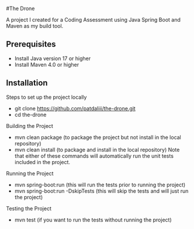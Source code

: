 #The Drone

A project I created for a Coding Assessment using Java Spring Boot and Maven as my build tool.

## Prerequisites
- Install Java version 17 or higher
- Install Maven 4.0 or higher

## Installation

Steps to set up the project locally
  - git clone https://github.com/patdaliii/the-drone.git
  - cd the-drone

Building the Project
  - mvn clean package (to package the project but not install in the local repository)
  - mvn clean install (to package and install in the local repository)
Note that either of these commands will automatically run the unit tests included in the project.

Running the Project
  - mvn spring-boot:run (this will run the tests prior to running the project)
  - mvn spring-boot:run -DskipTests (this will skip the tests and will just run the project)

Testing the Project
  - mvn test (if you want to run the tests without running the project)
